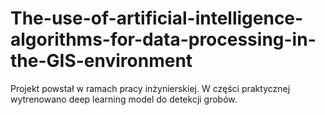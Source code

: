 # The-use-of-artificial-intelligence-algorithms-for-data-processing-in-the-GIS-environment
Projekt powstał w ramach pracy inżynierskiej. W części praktycznej wytrenowano deep learning model do detekcji grobów.
